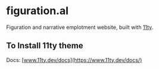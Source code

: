 # figuration.al

Figuration and narrative emplotment website, built with [11ty](https://www.11ty.dev/).

## To Install 11ty theme

Docs: [www.11ty.dev/docs](https://www.11ty.dev/docs/)
